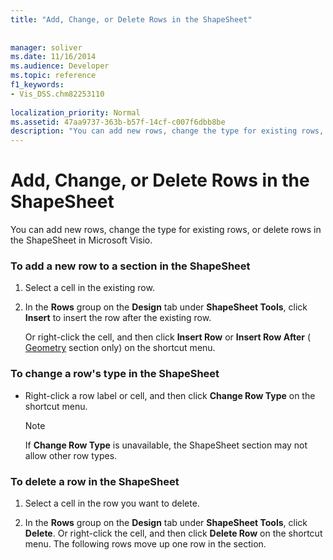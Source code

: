 ```yaml
---
title: "Add, Change, or Delete Rows in the ShapeSheet"
 
 
manager: soliver
ms.date: 11/16/2014
ms.audience: Developer
ms.topic: reference
f1_keywords:
- Vis_DSS.chm82253110
 
localization_priority: Normal
ms.assetid: 47aa9737-363b-b57f-14cf-c007f6dbb8be
description: "You can add new rows, change the type for existing rows, or delete rows in the ShapeSheet in Microsoft Visio."
---
```


# Add, Change, or Delete Rows in the ShapeSheet

You can add new rows, change the type for existing rows, or delete rows in the ShapeSheet in Microsoft Visio.
  
### To add a new row to a section in the ShapeSheet

1. Select a cell in the existing row.
    
2. In the **Rows** group on the **Design** tab under **ShapeSheet Tools**, click **Insert** to insert the row after the existing row. 
    
    Or right-click the cell, and then click **Insert Row** or **Insert Row After** ( [Geometry](geometry-section.md) section only) on the shortcut menu. 
    
### To change a row's type in the ShapeSheet

- Right-click a row label or cell, and then click **Change Row Type** on the shortcut menu. 
    
    > [!NOTE]
    > If **Change Row Type** is unavailable, the ShapeSheet section may not allow other row types. 
  
### To delete a row in the ShapeSheet

1. Select a cell in the row you want to delete.
    
2. In the **Rows** group on the **Design** tab under **ShapeSheet Tools**, click **Delete**. Or right-click the cell, and then click **Delete Row** on the shortcut menu. The following rows move up one row in the section. 
    

